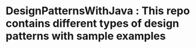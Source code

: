 # DesignPatternsWithJava : This repo contains different types of design patterns with sample examples
